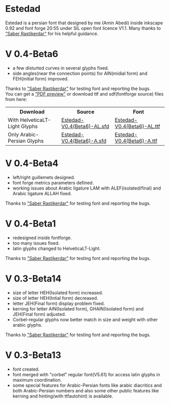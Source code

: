 # Estedad
Estedad is a persian font that designed by me (Amin Abedi) inside inkscape 0.92 and font forge 20:55 under SIL open font licence V1.1.
Many thanks to <a href="https://github.com/rastikerdar">"Saber Rastikerdar"</a> for his helpful guidance.

# V 0.4-Beta6
<ul>
<li>a few disturted curves in several glyphs fixed.</li>
<li>side angles(near the connection points) for AIN(midial form) and FEH(initial form) improved.</li>
</ul>
Thanks to <a href="https://github.com/rastikerdar">"Saber Rastikerdar"</a> for testing font and reporting the bugs.
<br />You can get a <a href="https://github.com/aminabedi68/Estedad/blob/master/V%200.4-Beta6/Preview.pdf">"PDF preview"</a> or download ttf and sdf(fontforge source) files from here:
<table>
 <tr>
    <th>Download</th>
    <th>Source</th>
    <th>Font</th>
    </tr>
  <tr>
    <td>With HelveticaLT-Light Glyphs</td>
    <td><a href="https://github.com/aminabedi68/Estedad/blob/master/V%200.4-Beta6/With%20HelveticaLT-Light%20Glyphs/Source">Estedad-V0.4(Beta6)-AL.sfd</a></td>
    <td><a href="https://github.com/aminabedi68/Estedad/blob/master/V%200.4-Beta6/With%20HelveticaLT-Light%20Glyphs/Font">Estedad-V0.4(Beta6)-AL.ttf</a></td>
</tr>
<tr>
    <td>Only Arabic-Persian Glyphs</td>
    <td><a href="https://github.com/aminabedi68/Estedad/blob/master/V%200.4-Beta6/Only%20Arabic-Persian%20Glyphs/Source">Estedad-V0.4(Beta6)-A.sfd</a></td>
    <td><a href="https://github.com/aminabedi68/Estedad/tree/master/V%200.4-Beta6/Only%20Arabic-Persian%20Glyphs/Font">Estedad-V0.4(Beta6)-A.ttf</a></td>
</tr>
</table>

# V 0.4-Beta4
<ul>
<li>left/right guillemets designed.</li>
<li>font forge metrics parameters defined.</li>
<li>working issues about Arabic ligature LAM with ALEF(isolated/final) and Arabic ligature ALLAH fixed.</li>
</ul>
Thanks to <a href="https://github.com/rastikerdar">"Saber Rastikerdar"</a> for testing font and reporting the bugs.


# V 0.4-Beta1
<ul>
<li>redesigned inside fontforge.</li>
<li>too many issues fixed.</li>
<li>latin glyphs changed to HelveticaLT-Light.</li>
</ul>
Thanks to <a href="https://github.com/rastikerdar">"Saber Rastikerdar"</a> for testing font and reporting the bugs.


# V 0.3-Beta14
<ul>
<li>size of letter HEH(Isolated form) increased.</li>
<li>size of letter HEH(Intial form) decreased.</li>
<li>letter JEH(Final form) display problem fixed.</li>
<li>kerning for letter AIN(Isolated form), GHAIN(Isolated form) and JEH(Final form) adjusted.</li>
<li>Corbel-regular glyphs now better match in size and weight with other arabic glyphs.</li>
</ul>
Thanks to <a href="https://github.com/rastikerdar">"Saber Rastikerdar"</a> for testing font and reporting the bugs.


# V 0.3-Beta13
<ul>
<li>font created.</li>
<li>font merged with "corbel" regular font(V5.61) for access latin glyphs in maximum coordination.</li>
<li>some special features for Arabic-Persian fonts like arabic diacritics and both Arabic-Persian numbers and also some other public features like kerning and hinting(with ttfautohint) is available.</li>
</ul>
